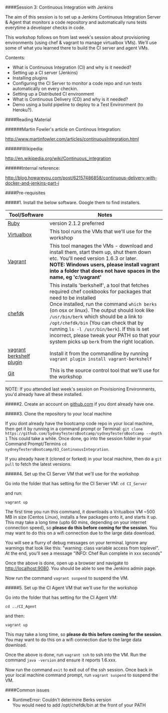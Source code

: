 ####Session 3: Continuous Integration with Jenkins

The aim of this session is to set up a Jenkins Continuous Integration Server & Agent that monitors a code repository and automatically runs tests everytime a developer checks in code.

This workshop follows on from last week's session about provisioning environments (using chef & vagrant to manage virtualbox VMs). We'll use some of what you learned there to build the CI server and agent VMs.

Contents:
- What is Continuous Integration (CI) and why is it needed?
- Setting up a CI server (Jenkins)
- Installing plugins
- Configuring the CI Server to monitor a code repo and run tests automatically on every checkin.
- Setting up a Distributed CI environment
- What is Continuous Delivery (CD) and why is it needed?
- Demo using a build pipeline to deploy to a Test Environment (to Heroku?).


####Reading Material

######Martin Fowler's article on Continous Integration:

http://www.martinfowler.com/articles/continuousIntegration.html

######Wikipedia:

http://en.wikipedia.org/wiki/Continuous_integration

######Internal reference:

http://blog.howareyou.com/post/62157486858/continuous-delivery-with-docker-and-jenkins-part-i


####Pre-requisites

#####1. Install the below software. Google them to find installers.

| Tool/Software | Notes |
| ------------- | ----- |
| [Ruby](https://www.ruby-lang.org/en/) | version 2.1.2 preferred |
| [Virtualbox](https://www.virtualbox.org/) | This tool runs the VMs that we'll use for the workshop |
| [Vagrant](https://www.vagrantup.com/) | This tool manages the VMs - download and install them, start them up, shut them down etc. You'll need version 1.6.3 or later. <br><b>NOTE: Windows users, please install vagrant into a folder that does not have spaces in the name, eg 'c:\vagrant' </b> |
| [chefdk](https://downloads.getchef.com/chef-dk) | This installs 'berkshelf', a tool that fetches required chef cookbooks for packages that need to be installed <br> Once installed, run the command `which berks` (on osx or linux). The output should look like `/usr/bin/berk` which should be a link to `/opt/chefdk/bin` (You can check that by running `ls -l /usr/bin/berk`). If this is set incorrect, please tweak your PATH so that your system picks up `berk` from the right location.|
| [vagrant berkshelf plugin](http://berkshelf.com/) | Install it from the commandline by running `vagrant plugin install vagrant-berkshelf` |
| [Git](http://git-scm.com/) | This is the source control tool that we'll use for the workshop |

NOTE: If you attended last week's session on Provisioning Environments, you'd already have all these installed.

#####2. Create an account on [github.com](https://github.com/) if you dont already have one.

#####3. Clone the repository to your local machine

If you dont already have the bootcamp code repo in your local machine, then get it by running in a command prompt or Terminal:
`git clone https://github.com/SydneyTestersBootcamp/sydneyTestersBootcamp --depth 1`
This could take a while. Once done, go into the session folder in your Command Prompt/Termins `cd sydneyTestersBootcamp/03_ContinuousIntegration`.

If you already have it (cloned or forked) in your local machine, then do a `git pull` to fetch the latest versions.

#####4. Set up the CI Server VM that we'll use for the workshop

Go into the folder that has setting for the CI Server VM:
`cd CI_Server`

and run:

`vagrant up`

The first time you run this command, it downloads a Vritualbox VM ~500 MB in size (Centos Linux), installs a few packages onto it, and starts it up. This may take a long time (upto 60 mins, depending on your internet connection speed), so <b>please do this before coming for the session</b>. You may want to do this on a wifi connection due to the large data download.

You will see a flurry of debug messages on your terminal. Ignore any warnings that look like this: "warning: class variable access from toplevel". At the end, you'll see a message "INFO: Chef Run complete in xxx seconds"

Once the above is done, open up a browser and navigate to [http://localhost:9080](http://localhost:9080). You should be able to see the Jenkins admin page.

Now run the command `vagrant suspend` to suspend the VM.

#####5. Set up the CI Agent VM that we'll use for the workshop

Go into the folder that has setting for the CI Agent VM:

`cd ../CI_Agent`

and then:

`vagrant up`

This may take a long time, so <b>please do this before coming for the session</b>. You may want to do this on a wifi connection due to the large data download.

Once the above is done, run `vagrant ssh` to ssh into the VM. Run the command `java -version` and ensure it reports 1.6.xxx.

Now run the command `exit` to exit out of the ssh session. Once back in your local machine command prompt, run `vagrant suspend` to suspend the VM.

####Common issues
- RuntimeError: Couldn't determine Berks version<br>
You would need to add /opt/chefdk/bin at the front of your PATH